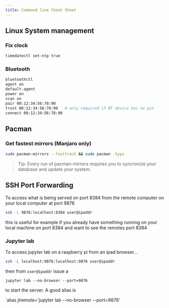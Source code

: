 ```yaml
---
title: Command line Cheat Sheet
---
```


## Linux System management

### Fix clock

```sh
timedatectl set-ntp true
```

### Bluetooth

```sh
bluetoothctl
agent on
default-agent
power on
scan on
pair 00:12:34:56:78:90
trust 00:12:34:56:78:90   # only required if BT device has no pin
connect 00:12:34:56:78:90
```

## Pacman

### Get fastest mirrors (Manjaro only)

```sh
sudo pacman-mirrors --fasttrack && sudo pacman -Syyu
```

> Tip: Every run of pacman-mirrors requires you to syncronize your database and
update your system. 

## SSH Port Forwarding

To access what is being served on port 8384 from the remote computer on your
local computer at port 9876

```sh
ssh -L 9876:localhost:8384 user@ipaddr
```

this is useful for example if you already have something running on your local
machine on port 8384 and want to see the remotes port 8384

### Jupyter lab

To access jupyter lab on a raspberry pi from an ipad browser...

```sh
ssh -L localhost:9876:localhost:9876 user@ipaddr
```

then from `user@ipaddr` issue a 

```
jupyter lab --no-browser --port=9876
```

to start the server. A good alias is 

`alias jlremote='jupyter lab --no-browser --port=9876'

